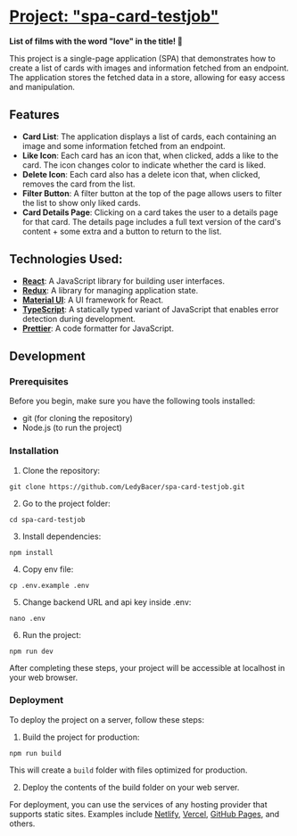 # [Project: "spa-card-testjob"](https://ledybacer.github.io/spa-card-testjob/)
**List of films with the word "love" in the title! 🎥**

This project is a single-page application (SPA) that demonstrates how to create a list of cards with images and information fetched from an endpoint. The application stores the fetched data in a store, allowing for easy access and manipulation.

## Features

- **Card List**: The application displays a list of cards, each containing an image and some information fetched from an endpoint.
- **Like Icon**: Each card has an icon that, when clicked, adds a like to the card. The icon changes color to indicate whether the card is liked.
- **Delete Icon**: Each card also has a delete icon that, when clicked, removes the card from the list.
- **Filter Button**: A filter button at the top of the page allows users to filter the list to show only liked cards.
- **Card Details Page**: Clicking on a card takes the user to a details page for that card. The details page includes a full text version of the card's content + some extra and a button to return to the list.

## Technologies Used:

- **[React](https://react.dev/)**: A JavaScript library for building user interfaces.
- **[Redux](https://redux.js.org/)**: A library for managing application state.
- **[Material UI](https://mui.com/material-ui/)**: A UI framework for React.
- **[TypeScript](https://www.typescriptlang.org/)**: A statically typed variant of JavaScript that enables error detection during development.
- **[Prettier](https://prettier.io/)**: A code formatter for JavaScript.

## Development

### Prerequisites

Before you begin, make sure you have the following tools installed:

- git (for cloning the repository)
- Node.js (to run the project)

### Installation

1. Clone the repository:
```
git clone https://github.com/LedyBacer/spa-card-testjob.git
```
2. Go to the project folder:
```
cd spa-card-testjob
```
3. Install dependencies:
```
npm install
```
4. Copy env file:
```
cp .env.example .env
```
5. Change backend URL and api key inside .env:
```
nano .env
```
6. Run the project:
```
npm run dev
```

After completing these steps, your project will be accessible at localhost in your web browser.

### Deployment

To deploy the project on a server, follow these steps:

1. Build the project for production:
```
npm run build
```

This will create a `build` folder with files optimized for production.

2. Deploy the contents of the build folder on your web server.

For deployment, you can use the services of any hosting provider that supports static sites. Examples include [Netlify](https://www.netlify.com/), [Vercel](https://vercel.com/), [GitHub Pages](https://pages.github.com/), and others.

